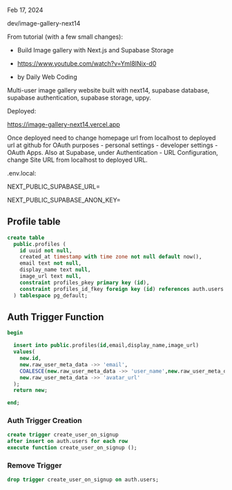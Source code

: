 Feb 17, 2024

dev/image-gallery-next14

From tutorial (with a few small changes):
- Build Image gallery with Next.js and Supabase Storage
- https://www.youtube.com/watch?v=YmI8INix-d0

- by Daily Web Coding

Multi-user image gallery website built with next14, supabase database, supabase authentication, supabase storage, uppy.

Deployed:

https://image-gallery-next14.vercel.app


Once deployed need to change homepage url from localhost to deployed url
at github for OAuth purposes - personal settings - developer settings - OAuth Apps.
Also at Supabase, under Authentication - URL Configuration, change Site URL from 
localhost to deployed URL. 


.env.local:

NEXT_PUBLIC_SUPABASE_URL=

NEXT_PUBLIC_SUPABASE_ANON_KEY=


## Profile table

```sql
create table
  public.profiles (
    id uuid not null,
    created_at timestamp with time zone not null default now(),
    email text not null,
    display_name text null,
    image_url text null,
    constraint profiles_pkey primary key (id),
    constraint profiles_id_fkey foreign key (id) references auth.users (id) on update cascade on delete cascade
  ) tablespace pg_default;
```

## Auth Trigger Function

```sql
begin

  insert into public.profiles(id,email,display_name,image_url)
  values(
    new.id,
    new.raw_user_meta_data ->> 'email',
    COALESCE(new.raw_user_meta_data ->> 'user_name',new.raw_user_meta_data ->> 'name'),
    new.raw_user_meta_data ->> 'avatar_url'
  );
  return new;

end;
```

### Auth Trigger Creation

```sql
create trigger create_user_on_signup
after insert on auth.users for each row
execute function create_user_on_signup ();
```

### Remove Trigger

```sql
drop trigger create_user_on_signup on auth.users;
```
